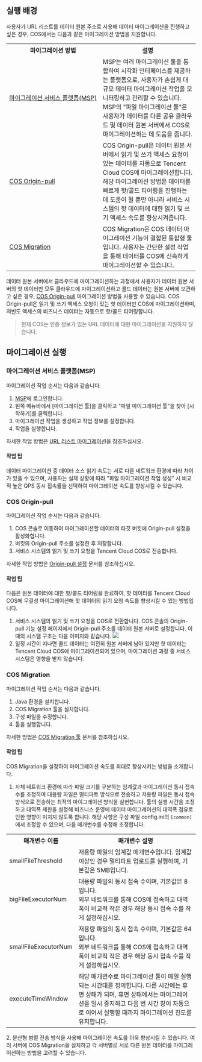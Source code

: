 ## 실행 배경

사용자가 URL 리스트를 데이터 원본 주소로 사용해 데이터 마이그레이션을 진행하고 싶은 경우, COS에서는 다음과 같은 마이그레이션 방법을 지원합니다.
<table>
   <tr>
      <th>마이그레이션 방법</th>
      <th>설명</th>
   </tr>
   <tr>
	 <td nowrap="nowrap"><a href="#msp">마이그레이션 서비스 플랫폼(MSP)</a></td>
      <td>MSP는 여러 마이그레이션 툴을 통합하여 시각화 인터페이스를 제공하는 플랫폼으로, 사용자가 손쉽게 대규모 데이터 마이그레이션 작업을 모니터링하고 관리할 수 있습니다. MSP의 "파일 마이그레이션 툴"은 사용자가 데이터를 다른 공유 클라우드 및 데이터 원본 서버에서 COS로 마이그레이션하는 데 도움을 줍니다.</td>
   </tr>
   <tr>
	 <td><a href="#huiyuan">COS Origin-pull</a></td>
      <td>COS Origin-pull은 데이터 원본 서버에서 읽기 및 쓰기 액세스 요청이 있는 데이터를 자동으로 Tencent Cloud COS에 마이그레이션합니다. 해당 마이그레이션 방법은 데이터를 빠르게 핫/콜드 티어링을 진행하는데 도움이 될 뿐만 아니라 서비스 시스템의 핫 데이터에 대한 읽기 및 쓰기 액세스 속도를 향상시켜줍니다.</td>
   </tr>
   <tr>
	 <td><a href="#cos">COS Migration</a></td>
      <td>COS Migration은 COS 데이터 마이그레이션 기능이 결합된 통합형 툴입니다. 사용자는 간단한 설정 작업을 통해 데이터를 COS에 신속하게 마이그레이션할 수 있습니다.</td>
   </tr>
</table>

데이터 원본 서버에서 클라우드에 마이그레이션하는 과정에서 사용자가 데이터 원본 서버의 핫 데이터만 모두 클라우드에 마이그레이션하고 콜드 데이터는 원본 서버에 보관하고 싶은 경우, [COS Origin-pull](#huiyuan) 마이그레이션 방법을 사용할 수 있습니다. COS Origin-pull은 읽기 및 쓰기 액세스 요청이 있는 핫 데이터만 COS에 마이그레이션하며, 저빈도 액세스의 비즈니스 데이터는 자동으로 핫/콜드 티어링합니다.


>현재 COS는 인증 정보가 있는 URL 데이터에 대한 마이그레이션을 지원하지 않습니다.

## 마이그레이션 실행
<span id=msp>

### 마이그레이션 서비스 플랫폼(MSP)

마이그레이션 작업 순서는 다음과 같습니다.

1. [MSP](https://console.cloud.tencent.com/msp)에 로그인합니다.
1. 왼쪽 메뉴바에서 [마이그레이션 툴]을 클릭하고 "파일 마이그레이션 툴"을 찾아 [시작하기]를 클릭합니다.
2. 마이그레이션 작업을 생성하고 작업 정보를 설정합니다.
3. 작업을 실행합니다.

자세한 작업 방법은 [URL 리스트 마이그레이션](https://intl.cloud.tencent.com/document/product/1036/33185)을 참조하십시오.


#### 작업 팁

데이터 마이그레이션 중 데이터 소스 읽기 속도는 서로 다른 네트워크 환경에 따라 차이가 있을 수 있으며, 사용자는 실제 상황에 따라 "파일 마이그레이션 작업 생성" 시 비교적 높은 QPS 동시 접속률을 선택하여 마이그레이션 속도를 향상시킬 수 있습니다.

<span id=huiyuan>

### COS Origin-pull



마이그레이션 작업 순서는 다음과 같습니다.

1. COS 콘솔로 이동하여 마이그레이션할 데이터의 타깃 버킷에 Origin-pull 설정을 활성화합니다.
2. 버킷의 Origin-pull 주소를 설정한 후 저장합니다.
3. 서비스 시스템의 읽기 및 쓰기 요청을 Tencent Cloud COS로 전송합니다.

자세한 작업 방법은 [Origin-pull 설정](https://intl.cloud.tencent.com/document/product/436/31508) 문서를 참조하십시오.

#### 작업 팁

다음은 원본 데이터에 대한 핫/콜드 티어링을 완료하여, 핫 데이터를 Tencent Cloud COS에 무결성 마이그레이션해 핫 데이터의 읽기 요청 속도를 향상시킬 수 있는 방법입니다.

1. 서비스 시스템의 읽기 및 쓰기 요청을 COS로 전환합니다. COS 콘솔의 Origin-pull 기능 설정 페이지에서 Origin-pull 주소를 데이터 원본 서버로 설정합니다. 이때의 시스템 구조는 다음 이미지와 같습니다.
![](https://main.qcloudimg.com/raw/455212542dc210f556b4d55ee86c9776.jpg)
2. 일정 시간이 지나면 콜드 데이터는 여전히 원본 서버에 남아 있지만 핫 데이터는 Tencent Cloud COS에 마이그레이션되어 있으며, 마이그레이션 과정 중 서비스 시스템은 영향을 받지 않습니다.



<span id=cos>

### COS Migration

마이그레이션 작업 순서는 다음과 같습니다.

1. Java 환경을 설치합니다.
2. COS Migration 툴을 설치합니다.
3. 구성 파일을 수정합니다.
4. 툴을 실행합니다.

자세한 방법은 [COS Migration 툴](https://intl.cloud.tencent.com/document/product/436/15392) 문서를 참조하십시오.



#### 작업 팁
COS Migration을 설정하여 마이그레이션 속도를 최대로 향상시키는 방법을 소개합니다.


1. 자체 네트워크 환경에 따라 파일 크기를 구분하는 임계값과 마이그레이션 동시 접속 수를 조정하여 대용량 파일은 멀티파트 방식으로 전송하고 저용량 파일은 동시 접속 방식으로 전송하는 최적의 마이그레이션 방식을 실현합니다. 툴의 실행 시간을 조정하고 대역폭 제한을 설정해 비즈니스 운영에 데이터 마이그레이션의 대역폭 점유로 인한 영향이 미치지 않도록 합니다. 해당 사항은 구성 파일 config.ini의 `[common]`에서 조정할 수 있으며, 다음 매개변수를 수정해 조정합니다.
<table>
   <tr>
      <th>매개변수 이름</td>
      <th>매개변수 설명</td>
   </tr>
   <tr>
      <td>smallFileThreshold</td>
      <td>저용량 파일의 임계값 매개변수입니다. 임계값 이상인 경우 멀티파트 업로드를 실행하며, 기본값은 5MB입니다.</td>
   </tr>
   <tr>
      <td>bigFileExecutorNum</td>
      <td>대용량 파일의 동시 접속 수이며, 기본값은 8입니다.<br>외부 네트워크를 통해 COS에 접속하고 대역폭이 비교적 작은 경우 해당 동시 접속 수를 작게 설정하십시오.</td>
   </tr>
   <tr>
      <td>smallFileExecutorNum</td>
      <td>저용량 파일의 동시 접속 수이며, 기본값은 64입니다. <br>외부 네트워크를 통해 COS에 접속하고 대역폭이 비교적 작은 경우 해당 동시 접속 수를 작게 설정하십시오.</td>
   </tr>
   <tr>
      <td>executeTimeWindow</td>
      <td>해당 매개변수로 마이그레이션 툴이 매일 실행되는 시간대를 정의합니다. 다른 시간에는 휴면 상태가 되며, 휴면 상태에서는 마이그레이션을 일시 중지하고 다음 번 시간 창이 자동으로 이어서 실행할 때까지 마이그레이션 진도를 유지합니다.</td>
   </tr>
</table>
2. 분산형 병렬 전송 방식을 사용해 마이그레이션 속도를 더욱 향상시킬 수 있습니다. 여러 서버에 COS Migration을 설치하고 각 서버별로 서로 다른 원본 데이터를 마이그레이션하는 방법을 고려할 수 있습니다.
